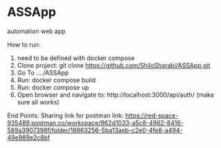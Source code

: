 # ASSApp
automation web app

How to run:
1. need to be defined with docker compose
2. Clone project: git clone https://github.com/ShiloSharabi/ASSApp.git 
3. Go To ..../ASSApp
4. Run: docker compose build
5. Run: docker compose up
6. Open browser and navigate to: http://localhost:3000/api/auth/ (make sure all works)

End Points:
Sharing link for postman link:  https://red-space-935489.postman.co/workspace/962d1033-a5c8-4962-8416-589a3907398f/folder/18663256-5ba13aeb-c2e0-4fe8-a494-49e989e2c8bf